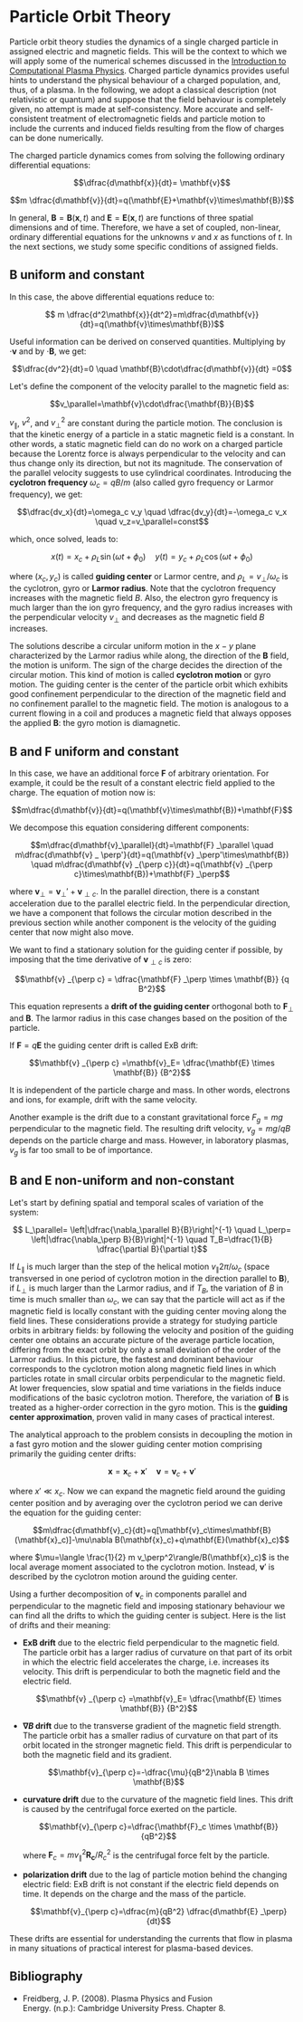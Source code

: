 # Particle Orbit Theory

Particle orbit theory studies the dynamics of a single charged particle in assigned electric and magnetic fields. This will be the context to which we will apply some of the numerical schemes discussed in the [Introduction to Computational Plasma Physics](./Intro_Comp_Plasma_Phys.md). Charged particle dynamics provides useful hints to understand the physical behaviour of a charged population, and, thus, of a plasma. In the following, we adopt a classical description (not relativistic or quantum) and suppose that the field behaviour is completely given, no attempt is made at self-consistency. More accurate and self-consistent treatment of electromagnetic fields and particle motion to include the currents and induced fields resulting from the flow of charges can be done numerically. 

The charged particle dynamics comes from solving the following ordinary differential equations:

$$\dfrac{d\mathbf{x}}{dt}= \mathbf{v}$$

$$m \dfrac{d\mathbf{v}}{dt}=q(\mathbf{E}+\mathbf{v}\times\mathbf{B})$$

In general, $\mathbf{B} = \mathbf{B}(\mathbf{x}, t)$ and $\mathbf{E} = \mathbf{E}(\mathbf{x}, t)$ are functions of three spatial dimensions and of time. Therefore, we have a set of coupled, non-linear, ordinary differential equations for the unknowns $v$ and $x$ as functions of $t$. In the next sections, we study some specific conditions of assigned fields.

## $\mathbf{B}$ uniform and constant

In this case, the above differential equations reduce to:

$$ m \dfrac{d^2\mathbf{x}}{dt^2}=m\dfrac{d\mathbf{v}}{dt}=q(\mathbf{v}\times\mathbf{B})$$

Useful information can be derived on conserved quantities. Multiplying by $\cdot \mathbf{v}$ and by $\cdot \mathbf{B}$, we get:

$$\dfrac{dv^2}{dt}=0 \quad \mathbf{B}\cdot\dfrac{d\mathbf{v}}{dt} =0$$

Let's define the component of the velocity parallel to the magnetic field as:

$$v_\parallel=\mathbf{v}\cdot\dfrac{\mathbf{B}}{B}$$

$v_\parallel$, $v^2$, and $v_{\perp}^2$ are constant during the particle motion. The conclusion is that the kinetic energy of a particle in a static magnetic field is a constant. In other words, a static magnetic field can do no work on a charged particle because the Lorentz force is always perpendicular to the velocity and can
thus change only its direction, but not its magnitude. The conservation of the parallel velocity suggests to use cylindrical coordinates. Introducing the **cyclotron frequency** $\omega_c=qB/m$ (also called gyro frequency or Larmor frequency), we get:

$$\dfrac{dv_x}{dt}=\omega_c v_y \quad \dfrac{dv_y}{dt}=-\omega_c v_x \quad v_z=v_\parallel=const$$

which, once solved, leads to:

$$ x(t)=x_c+\rho_L \sin(\omega t+ \phi_0) \quad y(t)=y_c+\rho_L \cos(\omega t+ \phi_0)$$

where $(x_c,y_c)$ is called **guiding center** or Larmor centre, and $\rho_L=v_\perp/\omega_c$ is the cyclotron, gyro or **Larmor radius**. Note that the cyclotron frequency increases with the magnetic field $B$. Also, the electron gyro frequency is much larger than the ion gyro frequency, and the gyro radius increases with
the perpendicular velocity $v_\perp$ and decreases as the magnetic field $B$ increases.
 
The solutions describe a circular uniform motion in the $x-y$ plane characterized by the Larmor radius while along, the direction of the $\mathbf{B}$ field, the motion is uniform. The sign of the charge decides the direction of the circular motion. This kind of motion is called **cyclotron motion** or gyro motion. The guiding center  is the center of the particle orbit which exhibits good confinement perpendicular to the direction of the magnetic field and no confinement parallel to the magnetic field. The motion is analogous to a current flowing in a coil and produces a magnetic field that always opposes the applied $\mathbf{B}$: the gyro motion is diamagnetic.

## $\mathbf{B}$ and $\mathbf{F}$ uniform and constant

In this case, we have an additional force $\mathbf{F}$ of arbitrary orientation. For example, it could be the result of a constant electric field applied to the charge. The equation of motion now is:

$$m\dfrac{d\mathbf{v}}{dt}=q(\mathbf{v}\times\mathbf{B})+\mathbf{F}$$

We decompose this equation considering different components:

$$m\dfrac{d\mathbf{v}_\parallel}{dt}=\mathbf{F} _\parallel \quad m\dfrac{d\mathbf{v} _ \perp'}{dt}=q(\mathbf{v} _\perp'\times\mathbf{B}) \quad m\dfrac{d\mathbf{v} _{\perp c}}{dt}=q(\mathbf{v} _{\perp c}\times\mathbf{B})+\mathbf{F} _\perp$$

where $\mathbf{v}_\perp=\mathbf{v} _ \perp'+\mathbf{v} _{\perp c}$. In the parallel direction, there is a constant acceleration due to the parallel electric field. In the perpendicular direction, we have a component that follows the circular motion described in the previous section while another component is the velocity of the guiding center that now might also move.

We want to find a stationary solution for the guiding center if possible, by imposing that the time derivative of $\mathbf{v} _{\perp c}$ is zero:

$$\mathbf{v} _{\perp c} = \dfrac{\mathbf{F} _\perp \times \mathbf{B}} {q B^2}$$

This equation represents a **drift of the guiding center** orthogonal both to $\mathbf{F} _\perp$ and $\mathbf{B}$. The larmor radius in this case changes based on the position of the particle. 

If $\mathbf{F}=q\mathbf{E}$ the guiding center drift is called ExB drift:

$$\mathbf{v} _{\perp c} =\mathbf{v}_E= \dfrac{\mathbf{E} \times \mathbf{B}} {B^2}$$

It is independent of the particle charge and mass. In other words, electrons and ions, for example, drift with the same velocity.

Another example is the drift due to a constant gravitational force $F_g = mg$ perpendicular to the magnetic field. The resulting drift velocity, $v_g = mg/qB$ depends on the particle charge and mass. However, in laboratory plasmas, $v_g$ is far too small to be of importance.

## $\mathbf{B}$ and $\mathbf{E}$ non-uniform and non-constant

Let's start by defining spatial and temporal scales of variation of the system:

$$ L_\parallel= \left|\dfrac{\nabla_\parallel B}{B}\right|^{-1} \quad L_\perp= \left|\dfrac{\nabla_\perp B}{B}\right|^{-1} \quad T_B=\dfrac{1}{B} \dfrac{\partial B}{\partial t}$$

If $L_\parallel$ is much larger than the step of the helical motion $v_\parallel 2\pi/\omega_c$ (space transversed in one period of cyclotron motion in the direction parallel to $\mathbf{B}$), if $L_\perp$ is much larger than the Larmor radius, and if $T_B$, the variation of $B$ in time is much smaller than $\omega_c$, we can say that the particle will act as if the magnetic field is locally constant with the guiding center moving along the field lines. These considerations provide a strategy for studying particle orbits in arbitrary fields: by following the velocity and position of the guiding center one obtains an accurate picture of the average particle location, differing from the exact orbit by only a small deviation of the order of the Larmor radius. In this picture, the fastest and dominant behaviour corresponds to the cyclotron motion along magnetic field lines in which particles rotate in small circular orbits perpendicular to the magnetic field. At lower frequencies, slow spatial and time variations in the fields induce modifications of the basic cyclotron motion. Therefore, the variation of $\mathbf{B}$ is treated as a higher-order correction in the gyro motion. This is the **guiding center approximation**, proven valid in many cases of practical interest.

The analytical approach to the problem consists in decoupling the motion in a fast gyro motion and the slower guiding center motion comprising primarily the guiding center drifts:

$$ \mathbf{x}=\mathbf{x}_c+\mathbf{x}' \quad \mathbf{v}=\mathbf{v}_c+\mathbf{v}' $$

where $x'\ll x_c$. Now we can expand the magnetic field around the guiding center position and by averaging over the cyclotron period we can derive the equation for the guiding center:

$$m\dfrac{d\mathbf{v}_c}{dt}=q[\mathbf{v}_c\times\mathbf{B}(\mathbf{x}_c)]-\mu\nabla B(\mathbf{x}_c)+q\mathbf{E}(\mathbf{x}_c)$$

where $\mu=\langle \frac{1}{2} m v_\perp^2\rangle/B(\mathbf{x}_c)$ is the local average moment associated to the cyclotron motion. Instead, $\mathbf{v}'$ is described by the cyclotron motion around the guiding center.

Using a further decomposition of $\mathbf{v}_c$ in components parallel and perpendicular to  the magnetic field and imposing stationary behaviour we can find all the drifts to which the guiding center is subject. Here is the list of drifts and their meaning:

* **ExB drift** due to the electric field perpendicular to the magnetic field. The particle orbit has a larger radius of curvature on that part of its orbit in which the electric field accelerates the charge, i.e. increases its velocity. This drift is perpendicular to both the magnetic field and the electric field.

  $$\mathbf{v} _{\perp c} =\mathbf{v}_E= \dfrac{\mathbf{E} \times \mathbf{B}} {B^2}$$

* **$\nabla B$ drift** due to the transverse gradient of the magnetic field strength. The particle orbit has a smaller radius of curvature on that part of its orbit located in the stronger magnetic field. This drift is perpendicular to both the magnetic field and its gradient.

  $$\mathbf{v}_{\perp c}=-\dfrac{\mu}{qB^2}\nabla B \times \mathbf{B}$$

* **curvature drift** due to the curvature of the magnetic field lines. This drift is caused by the centrifugal force exerted on the particle.
  
  $$\mathbf{v}_{\perp c}=\dfrac{\mathbf{F}_c \times \mathbf{B}}{qB^2}$$
  
  where $\mathbf{F}_c=m v _\parallel^2 \mathbf{R_c}/R_c^2$ is the centrifugal force felt by the particle.

* **polarization drift** due to the lag of particle motion behind the changing electric field: ExB drift is not constant if the electric field depends on time. It depends on the charge and the mass of the particle.

  $$\mathbf{v}_{\perp c}=\dfrac{m}{qB^2} \dfrac{d\mathbf{E} _\perp}{dt}$$

These drifts are essential for understanding the currents that flow in plasma in many situations of practical interest for plasma-based devices.

## Bibliography

* Freidberg, J. P. (2008). Plasma Physics and Fusion Energy. (n.p.): Cambridge University Press. Chapter 8.

















